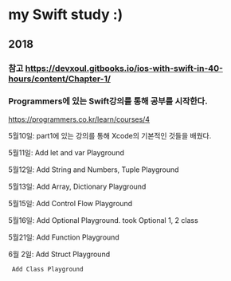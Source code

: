 # my Swift study :)
## 2018

### 참고 <https://devxoul.gitbooks.io/ios-with-swift-in-40-hours/content/Chapter-1/>
### Programmers에 있는 Swift강의를 통해 공부를 시작한다.
 <https://programmers.co.kr/learn/courses/4>

5월10일: part1에 있는 강의를 통해 Xcode의 기본적인 것들을 배웠다.

5월11일: Add let and var Playground

5월12일: Add String and Numbers, Tuple Playground

5월13일: Add Array, Dictionary Playground

5월15일: Add Control Flow Playground

5월16일: Add Optional Playground. took Optional 1, 2 class

5월21일: Add Function Playground

6월 2일: Add Struct Playground

	 Add Class Playground


